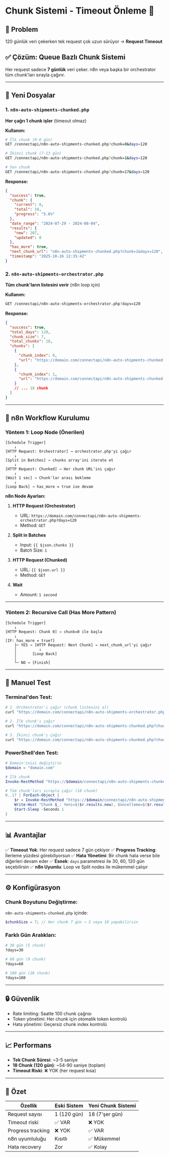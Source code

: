 # Chunk Sistemi - Timeout Önleme 🚀

## 🎯 Problem
120 günlük veri çekerken tek request çok uzun sürüyor → **Request Timeout**

## ✅ Çözüm: Queue Bazlı Chunk Sistemi

Her request sadece **7 günlük** veri çeker. n8n veya başka bir orchestrator tüm chunk'ları sırayla çağırır.

---

## 📁 Yeni Dosyalar

### 1. `n8n-auto-shipments-chunked.php`
**Her çağrı 1 chunk işler** (timeout olmaz)

**Kullanım:**
```bash
# İlk chunk (0-6 gün)
GET /connectapi/n8n-auto-shipments-chunked.php?chunk=0&days=120

# İkinci chunk (7-13 gün)
GET /connectapi/n8n-auto-shipments-chunked.php?chunk=1&days=120

# Son chunk
GET /connectapi/n8n-auto-shipments-chunked.php?chunk=17&days=120
```

**Response:**
```json
{
  "success": true,
  "chunk": {
    "current": 0,
    "total": 18,
    "progress": "5.6%"
  },
  "date_range": "2024-07-29 - 2024-08-04",
  "results": {
    "new": 207,
    "updated": 0
  },
  "has_more": true,
  "next_chunk_url": "n8n-auto-shipments-chunked.php?chunk=1&days=120",
  "timestamp": "2025-10-26 12:35:42"
}
```

### 2. `n8n-auto-shipments-orchestrator.php`
**Tüm chunk'ların listesini verir** (n8n loop için)

**Kullanım:**
```bash
GET /connectapi/n8n-auto-shipments-orchestrator.php?days=120
```

**Response:**
```json
{
  "success": true,
  "total_days": 120,
  "chunk_size": 7,
  "total_chunks": 18,
  "chunks": [
    {
      "chunk_index": 0,
      "url": "https://domain.com/connectapi/n8n-auto-shipments-chunked.php?chunk=0&days=120"
    },
    {
      "chunk_index": 1,
      "url": "https://domain.com/connectapi/n8n-auto-shipments-chunked.php?chunk=1&days=120"
    }
    // ... 18 chunk
  ]
}
```

---

## 🔄 n8n Workflow Kurulumu

### Yöntem 1: Loop Node (Önerilen)

```
[Schedule Trigger]
    ↓
[HTTP Request: Orchestrator] → orchestrator.php'yi çağır
    ↓
[Split in Batches] → chunks array'ini iterate et
    ↓
[HTTP Request: Chunked] → Her chunk URL'ini çağır
    ↓
[Wait 1 sec] → Chunk'lar arası bekleme
    ↓
[Loop Back] → has_more = true ise devam
```

**n8n Node Ayarları:**

1. **HTTP Request (Orchestrator)**
   - URL: `https://domain.com/connectapi/n8n-auto-shipments-orchestrator.php?days=120`
   - Method: `GET`

2. **Split in Batches**
   - Input: `{{ $json.chunks }}`
   - Batch Size: `1`

3. **HTTP Request (Chunked)**
   - URL: `{{ $json.url }}`
   - Method: `GET`

4. **Wait**
   - Amount: `1 second`

---

### Yöntem 2: Recursive Call (Has More Pattern)

```
[Schedule Trigger]
    ↓
[HTTP Request: Chunk 0] → chunk=0 ile başla
    ↓
[IF: has_more = true?]
    ├─ YES → [HTTP Request: Next Chunk] → next_chunk_url'yi çağır
    │          ↓
    │       [Loop Back]
    │
    └─ NO → [Finish]
```

---

## 🧪 Manuel Test

### Terminal'den Test:

```bash
# 1. Orchestrator'ı çağır (chunk listesini al)
curl "https://domain.com/connectapi/n8n-auto-shipments-orchestrator.php?days=120"

# 2. İlk chunk'ı çağır
curl "https://domain.com/connectapi/n8n-auto-shipments-chunked.php?chunk=0&days=120"

# 3. İkinci chunk'ı çağır
curl "https://domain.com/connectapi/n8n-auto-shipments-chunked.php?chunk=1&days=120"
```

### PowerShell'den Test:

```powershell
# Domain'inizi değiştirin
$domain = "domain.com"

# İlk chunk
Invoke-RestMethod "https://$domain/connectapi/n8n-auto-shipments-chunked.php?chunk=0&days=120"

# Tüm chunk'ları sırayla çağır (18 chunk)
0..17 | ForEach-Object {
    $r = Invoke-RestMethod "https://$domain/connectapi/n8n-auto-shipments-chunked.php?chunk=$_&days=120"
    Write-Host "Chunk $_: Yeni=$($r.results.new), Güncelleme=$($r.results.updated), Data=$($r.data_count)"
    Start-Sleep -Seconds 1
}
```

---

## 📊 Avantajlar

✅ **Timeout Yok**: Her request sadece 7 gün çekiyor
✅ **Progress Tracking**: İlerleme yüzdesi görebiliyorsun
✅ **Hata Yönetimi**: Bir chunk hata verse bile diğerleri devam eder
✅ **Esnek**: `days` parametresi ile 30, 60, 120 gün seçebilirsin
✅ **n8n Uyumlu**: Loop ve Split nodes ile mükemmel çalışır

---

## ⚙️ Konfigürasyon

### Chunk Boyutunu Değiştirme:
`n8n-auto-shipments-chunked.php` içinde:
```php
$chunkSize = 7; // Her chunk 7 gün → 5 veya 10 yapabilirsin
```

### Farklı Gün Aralıkları:
```bash
# 30 gün (5 chunk)
?days=30

# 60 gün (9 chunk)  
?days=60

# 180 gün (26 chunk)
?days=180
```

---

## 🔒 Güvenlik

- Rate limiting: Saatte 100 chunk çağrısı
- Token yönetimi: Her chunk için otomatik token kontrolü
- Hata yönetimi: Geçersiz chunk index kontrolü

---

## 📈 Performans

- **Tek Chunk Süresi**: ~3-5 saniye
- **18 Chunk (120 gün)**: ~54-90 saniye (toplam)
- **Timeout Riski**: ❌ YOK (her request kısa)

---

## 🎯 Özet

| Özellik | Eski Sistem | Yeni Chunk Sistemi |
|---------|-------------|-------------------|
| Request sayısı | 1 (120 gün) | 18 (7'şer gün) |
| Timeout riski | ✅ VAR | ❌ YOK |
| Progress tracking | ❌ YOK | ✅ VAR |
| n8n uyumluluğu | Kısıtlı | ✅ Mükemmel |
| Hata recovery | Zor | ✅ Kolay |
